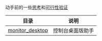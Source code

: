 动手前的一些[思考](https://github.com/echoma/think_before_act/tree/master/futu_monitor_app)和[可行性验证](https://github.com/echoma/think_before_act/tree/master/futu_monitor_app/test)

| 目录 | 说明 |
| ------ | ------ |
| [monitor_desktop](monitor_desktop) | 控制台桌面版助手 |